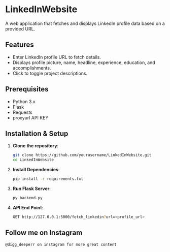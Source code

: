 # LinkedInWebsite

A web application that fetches and displays LinkedIn profile data based on a provided URL.

## Features

- Enter LinkedIn profile URL to fetch details.
- Displays profile picture, name, headline, experience, education, and accomplishments.
- Click to toggle project descriptions.

## Prerequisites

- Python 3.x
- Flask
- Requests
- proxyurl API KEY

## Installation & Setup

1. **Clone the repository**:

   ```sh
   git clone https://github.com/yourusername/LinkedInWebsite.git
   cd LinkedInWebsite
2. **Install Dependencies**:

    ```sh
    pip install -r requirements.txt
3. **Run Flask Server**:

    ```sh
    py backend.py
4. **API End Point**:

    ```sh
    GET http://127.0.0.1:5000/fetch_linkedin?url=<profile_url>
## Follow me on Instagram 

    @digg_deeperr on instagram for more great content

